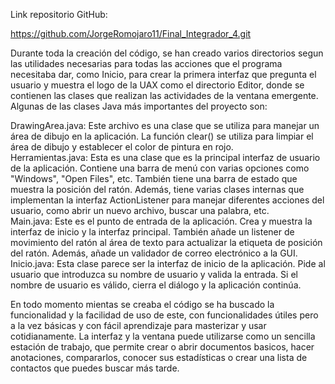 Link repositorio GitHub:

https://github.com/JorgeRomojaro11/Final_Integrador_4.git

Durante toda la creación del código, se han creado varios directorios segun las utilidades necesarias para todas las acciones que el programa necesitaba dar, como Inicio, para crear la primera interfaz que pregunta el usuario y muestra el logo de la UAX como el directorio Editor, donde se contienen las clases que realizan las actividades de la ventana emergente.
Algunas de las clases Java más importantes del proyecto son:

DrawingArea.java: Este archivo es una clase que se utiliza para manejar un área de dibujo en la aplicación. La función clear() se utiliza para limpiar el área de dibujo y establecer el color de pintura en rojo.  
Herramientas.java: Esta es una clase que es la principal interfaz de usuario de la aplicación. Contiene una barra de menú con varias opciones como "Windows", "Open Files", etc. También tiene una barra de estado que muestra la posición del ratón. Además, tiene varias clases internas que implementan la interfaz ActionListener para manejar diferentes acciones del usuario, como abrir un nuevo archivo, buscar una palabra, etc.  
Main.java: Este es el punto de entrada de la aplicación. Crea y muestra la interfaz de inicio y la interfaz principal. También añade un listener de movimiento del ratón al área de texto para actualizar la etiqueta de posición del ratón. Además, añade un validador de correo electrónico a la GUI.  
Inicio.java: Esta clase parece ser la interfaz de inicio de la aplicación. Pide al usuario que introduzca su nombre de usuario y valida la entrada. Si el nombre de usuario es válido, cierra el diálogo y la aplicación continúa.

En todo momento mientas se creaba el código se ha buscado la funcionalidad y la facilidad de uso de este, con funcionalidades útiles pero a la vez básicas y con fácil aprendizaje para masterizar y usar cotidianamente. La interfaz y la ventana puede utilizarse como un sencilla estación de trabajo, que permite crear o abrir documentos basicos, hacer anotaciones, compararlos, conocer sus estadísticas o crear una lista de contactos que puedes buscar más tarde.


